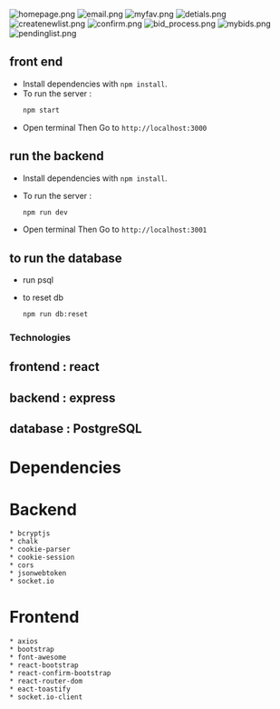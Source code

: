 
![homepage.png]()
![email.png]()
![myfav.png]()
![detials.png]()
![createnewlist.png]()
![confirm.png]()
![bid_process.png]()
![mybids.png]()
![pendinglist.png]()









## front end 
* Install  dependencies with `npm install`.
* To  run the server :
    ```sh
    npm start
    ```
* Open  terminal  Then Go to `http://localhost:3000` 





## run the backend 
* Install  dependencies with `npm install`.
* To run the server :
    ```sh
    npm run dev
    ```

* Open  terminal  Then Go to `http://localhost:3001` 


## to run the database 
 * run psql 
 * to reset db

    ```sh
    npm run db:reset

    ```
### Technologies
 ## frontend : react 
 ## backend : express
 ## database : PostgreSQL

# Dependencies 
  # Backend 
    * bcryptjs
    * chalk 
    * cookie-parser
    * cookie-session
    * cors
    * jsonwebtoken
    * socket.io
   
  # Frontend
    * axios
    * bootstrap
    * font-awesome
    * react-bootstrap
    * react-confirm-bootstrap
    * react-router-dom
    * eact-toastify
    * socket.io-client


  
 